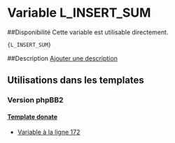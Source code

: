 # Variable L_INSERT_SUM

##Disponibilité
Cette variable est utilisable directement.

```html
{L_INSERT_SUM}
```

##Description
[Ajouter une description](https://fa-tvars.appspot.com/var/L_INSERT_SUM)

## Utilisations dans les templates

### Version phpBB2

#### [Template donate](subsilver/donate.md#readme)
* [Variable &agrave; la ligne 172](../subsilver/donate.tpl#L172)